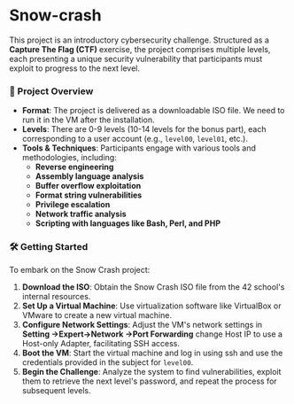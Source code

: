 # Snow-crash

This project is an introductory cybersecurity challenge. Structured as a **Capture The Flag (CTF)** exercise, the project comprises multiple levels, each presenting a unique security vulnerability that participants must exploit to progress to the next level.

### 🔐 Project Overview

- **Format**: The project is delivered as a downloadable ISO file. We need to run it in the VM after the installation.
- **Levels**: There are 0-9 levels (10-14 levels for the bonus part), each corresponding to a user account (e.g., `level00`, `level01`, etc.).
- **Tools & Techniques**: Participants engage with various tools and methodologies, including:
    - **Reverse engineering**
    - **Assembly language analysis**
    - **Buffer overflow exploitation**
    - **Format string vulnerabilities**
    - **Privilege escalation**
    - **Network traffic analysis**
    - **Scripting with languages like Bash, Perl, and PHP**

### 🛠️ Getting Started

To embark on the Snow Crash project:

1. **Download the ISO**: Obtain the Snow Crash ISO file from the 42 school's internal resources.
2. **Set Up a Virtual Machine**: Use virtualization software like VirtualBox or VMware to create a new virtual machine.
3. **Configure Network Settings**: Adjust the VM's network settings in   **Setting →Expert→Network →Port Forwarding** change Host IP to use a Host-only Adapter, facilitating SSH access.
4. **Boot the VM**: Start the virtual machine and log in using ssh and use the credentials provided in the subject for `level00`.
5. **Begin the Challenge**: Analyze the system to find vulnerabilities, exploit them to retrieve the next level's password, and repeat the process for subsequent levels.